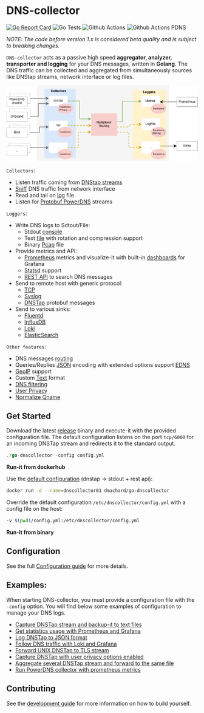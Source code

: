 # DNS-collector

[![Go Report Card](https://goreportcard.com/badge/github.com/dmachard/go-dns-collector)](https://goreportcard.com/report/dmachard/go-dns-collector)
![Go Tests](https://github.com/dmachard/go-dns-collector/actions/workflows/testing-go.yml/badge.svg)
![Github Actions](https://github.com/dmachard/go-dns-collector/actions/workflows/testing-dnstap.yml/badge.svg)
![Github Actions PDNS](https://github.com/dmachard/go-dns-collector/actions/workflows/testing-powerdns.yml/badge.svg)

*NOTE: The code before version 1.x is considered beta quality and is subject to breaking changes.*

`DNS-collector` acts as a passive high speed **aggregator, analyzer, transporter and logging** for your DNS messages, written in **Golang**. The DNS traffic can be collected and aggregated from simultaneously sources like DNStap streams, network interface or log files.

![overview](doc/overview.png)

`Collectors`:
- Listen traffic coming from [DNStap streams](doc/collectors.md#dns-tap)
- [Sniff](doc/collectors.md#dns-sniffer) DNS traffic from network interface 
- Read and tail on [log](doc/collectors.md#tail) file
- Listen for [Protobuf PowerDNS](doc/collectors.md#protobuf-powerdns) streams

`Loggers`:
- Write DNS logs to Sdtout/File:
    - Stdout [console](doc/loggers.md#stdout)
    - Text [file](doc/loggers.md#log-file) with rotation and compression support
    - Binary [Pcap](doc/loggers.md#pcap-file) file
- Provide metrics and API:
    - [Prometheus](doc/loggers.md#prometheus) metrics and visualize-it with built-in [dashboards](doc/dashboards.md) for Grafana
    - [Statsd](doc/loggers.md#statsd-client) support
    - [REST API](doc/loggers.md#rest-api) to search DNS messages
- Send to remote host with generic protocol:
    - [TCP](doc/loggers.md#tcp-client)
    - [Syslog](doc/loggers.md#syslog)
    - [DNSTap](doc/loggers.md#dnstap-client) protobuf messages
- Send to various sinks:
    - [Fluentd](doc/loggers.md#fluentd-client)
    - [InfluxDB](doc/loggers.md#influxdb-client)
    - [Loki](doc/loggers.md#loki-client)
    - [ElasticSearch](doc/loggers.md#elasticsearch-client)

`Other features`:
- DNS messages [routing](doc/multiplexer.md)
- Queries/Replies [JSON](doc/dnsjson.md) encoding with  extended options support [EDNS](doc/dnsparser.md)
- [GeoIP](doc/configuration.md#geoip-support) support
- Custom [Text](doc/configuration.md#custom-text-format) format
- [DNS filtering](doc/configuration.md#dns-filtering)
- [User Privacy](doc/configuration.md#user-privacy)
- [Normalize Qname](doc/configuration.md#qname-lowercase)

## Get Started

Download the latest [release](https://github.com/dmachard/go-dns-collector/releases) binary and execute-it with the provided configuration file. The default configuration listens on the port `tcp/6000` for an incoming DNSTap stream  and redirects it to the standard output.

```go
./go-dnscollector -config config.yml
```

**Run-it from dockerhub**

Use the [default configuration](config.yml) (dnstap -> stdout + rest api):

```bash
docker run -d --name=dnscollector01 dmachard/go-dnscollector
```

Override the default configuration `/etc/dnscollector/config.yml` with a config file on the host:

```bash
-v $(pwd)/config.yml:/etc/dnscollector/config.yml
```

**Run-it from binary**


## Configuration

See the full [Configuration guide](doc/configuration.md) for more details.

## Examples:

When starting DNS-collector, you must provide a configuration file with the `-config` option.
You will find below some examples of configuration to manage your DNS logs.

- [Capture DNSTap stream and backup-it to text files](https://dmachard.github.io/posts/0034-dnscollector-dnstap-to-log-files/)
- [Get statistics usage with Prometheus and Grafana](https://dmachard.github.io/posts/0035-dnscollector-grafana-prometheus/)
- [Log DNSTap to JSON format](https://dmachard.github.io/posts/0042-dnscollector-dnstap-json-answers/)
- [Follow DNS traffic with Loki and Grafana](https://dmachard.github.io/posts/0044-dnscollector-grafana-loki/)
- [Forward UNIX DNSTap to TLS stream](example-config/use-case-5.yml)
- [Capture DNSTap with user privacy options enabled](example-config/use-case-6.yml)
- [Aggregate several DNSTap stream and forward to the same file](example-config/use-case-7.yml)
- [Run PowerDNS collector with prometheus metrics](example-config/use-case-8.yml)

## Contributing

See the [development guide](doc/development.md) for more information on how to build yourself.
